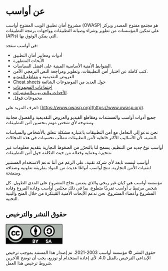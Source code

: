 #  عن أواسب

مشروع أمان تطبيق الويب المفتوح أواسب (OWASP) هو مجتمع مفتوح المصدر ويركز على تمكين المؤسسات من تطوير وشراء وصيانة التطبيقات وواجهات برمجة التطبيقات (APIs) التي يمكن الوثوق بها.

في أواسب ستجد:


- أدوات ومعايير أمان التطبيق
- الأبحاث المتطورة
- الضوابط الأمنية الأساسية المبنية على افضل السياسات.
- كتب كاملة عن اختبار أمن التطبيقات، وتطوير ومراجعة النص البرمجي الآمن.
- العروض التقديمية و  [مقاطع الفيديو](https://www.youtube.com/user/OWASPGLOBAL)
- [Cheat sheets](https://cheatsheetseries.owasp.org/) حول العديد من الموضوعات الشائعة
- [اجتماعات المجموعات](https://owasp.org/chapters/)
- [الأحداث والتدريب والمؤتمرات](https://owasp.org/events/).
- [ مجموعات قوقل ](TBA)

اعرف المزيد على: [https://www.owasp.org](https://www.owasp.org).

جميع أدوات أواسب والمستندات ومقاطع الفيديو والعروض التقديمية والفصول مجانية ومفتوحة لأي شخص مهتم بتحسين أمن التطبيقات.


نحن ندعو إلى التعامل مع أمن التطبيقات باعتباره مشكلة تتعلق بالأشخاص والسياسات التقنية، لأن الأساليب الأكثر فاعلية لأمن التطبيقات تتطلّب تحسينات في هذه المجالات.

أواسب نوع جديد من التنظيم. يسمح لنا بالتحرّر  من الضغوط التجارية بتقديم معلومات غير متحيزة وعملية وفعالة من حيث التكلفة حول أمن التطبيقات.

أواسب ليست تابعة لأي شركة تقنية، على الرغم من أننا ندعم الاستخدام المستنير لتقنيات الأمن التجارية. تنتج أواسب أنواعًا عديدة من المواد بطريقة تعاونية وشفافة ومنفتحة.


مؤسسة أواسب هي كيان غير ربحي والذي يضمن نجاح المشروع على المدى الطويل. كل شخص مرتبط بـ أواسب تقريبًا متطوع، بما في ذلك مجلس أواسب وقادة الفروع وقادة المشروع وأعضاء المشروع. نحن ندعم الأبحاث الأمنية المُبتكرة من خلال المنح والبنية التحتية.

##  حقوق النشر والترخيص

![license](OWASP%20Top%2010/Top10/2021/docs/assets/license.png)

حقوق النشر © مؤسسة أواسب 2003-2021. تم إصدار هذا المستند بموجب ترخيص الإبداعي الترخيص بالمثل 4.0. لأي إعادة استخدام أو توزيع، يجب أن توضح للآخرين شروط ترخيص هذا العمل.
